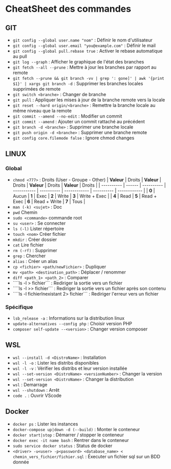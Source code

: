 # CheatSheet des commandes
## GIT

- ```git config --global user.name "nom"``` : Définir le nom d'utilisateur
- ```git config --global user.email "you@example.com"``` : Définir le mail
- ```git config --global pull.rebase true``` : Activer le rebase automatique au pull
- ```git log --graph``` : Afficher le graphique de l'état des branches
- ```git fetch --all --prune``` : Mettre à jour les branches par rapport au remote
- ```git fetch --prune && git branch -vv | grep ': gone]' | awk '{print $1}' | xargs git branch -d``` : Supprimer les branches locales supprimées de remote
- ```git switch <branche>``` : Changer de branche
- ```git pull``` : Appliquer les mises à jour de la branche remote vers la locale
- ```git reset --hard origin/<branche>``` : Remettre la branche locale au même niveau que la remote
- ```git commit --amend --no-edit``` : Modifier un commit
- ```git commit --amend``` : Ajouter un commit rattaché au précédent
- ```git branch -d <branche>``` : Supprimer une branche locale
- ```git push origin -d <branche>``` : Supprimer une branche remote
- ```git config core.filemode false``` : Ignore chmod changes

## LINUX
### Global
- ```chmod <777>``` : Droits (User - Groupe - Other)
  | **Valeur** | Droits | **Valeur** | Droits      | **Valeur** | Droits       | **Valeur** | Droits       |
  | ---------- | ------ | ---------- | ----------- | ---------- | ------------ | ---------- | ------------ |
  | **0**      | Aucun  | **1**      | Exec        | **2**      | Write        | **3**      | Write + Exec |
  | **4**      | Read   | **5**      | Read + Exec | **6**      | Read + Write | **7**      | Tous         |
- ```man (-k) <sujet>``` : Doc
- ```pwd```	Chemin
- ```sudo <commande>```	commande root
- ```su <user>``` : Se connecter
- ```ls (-l)```	Lister répertoire
- ```touch <nom>```	Créer fichier
- ```mkdir``` : Créer dossier
- ```cat```	Lire fichier
- ```rm (-rf)``` : Supprimer
- ```grep``` : Chercher
- ```alias``` : Créer un alias
- ```cp <fichier> <path/newFichier>``` : Dupliquer
- ```mv <path> <destination_path>``` : Déplacer / renommer
- ```diff <path_1> <path_2>``` : Comparer
- ````ls -l > fichier``` : Rediriger la sortie vers un fichier
- ````ls -l >> fichier``` : Rediriger la sortie vers un fichier après son contenu
- ````ls -l fichierInexistant 2> fichier``` : Rediriger l'erreur vers un fichier

### Spécifique
- ```lsb_release -a``` : Informations sur la distribution linux
- ```update-alternatives --config php``` : Choisir version PHP
- ```composer self-update --<version>``` : Changer version composer

## WSL 

- ```wsl --install -d <DistroName>``` : Installation
- ```wsl -l -o``` : Lister les distribs disponibles
- ```wsl -l -v``` : Vérifier les distribs et leur version installée
- ```wsl --set-version <DistroName> <versionNumber>``` : Changer la version
- ```wsl --set-version <DistroName>``` : Changer la distribution
- ```wsl``` : Demarrage
- ```wsl --shutdown``` : Arrêt
- ```code .``` : Ouvrir VScode

## Docker
- ```docker ps``` : Lister les instances
- ```docker-compose up|down -d (--build)``` : Monter le conteneur
- ```docker start|stop``` : Démarrer / stopper le conteneur
- ```docker exec -it name bash``` : Rentrer dans le conteneur
- ```sudo service docker status``` : Status de docker 
- ```<driver> -u<user> -p<password> <database_name> < chemin_vers_fichier/fichier.sql``` :  Éxecuter un fichier sql sur un BDD donnée

